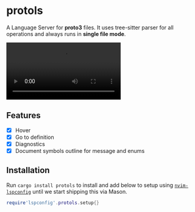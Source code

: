 # protols
A Language Server for **proto3** files. It uses tree-sitter parser for all operations and always runs in **single file mode**.

![](./assets/protols.mov)

## Features 
- [x] Hover
- [x] Go to definition
- [x] Diagnostics
- [x] Document symbols outline for message and enums

## Installation

Run `cargo install protols` to install and add below to setup using [`nvim-lspconfig`](https://github.com/neovim/nvim-lspconfig/blob/master/doc/server_configurations.md#protols) until we start shipping this via Mason.

```lua
require'lspconfig'.protols.setup{}

```
